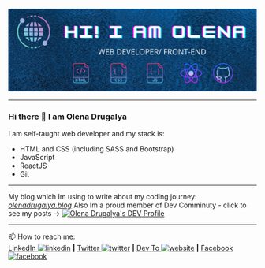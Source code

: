 ![Banner - Olena Drugalya](https://github.com/HelenDrug/HelenDrug/blob/master/banner.png)

---
### Hi there 👋 I am Olena Drugalya

I am self-taught web developer and my stack is:
- HTML and CSS (including SASS and Bootstrap)
- JavaScript 
- ReactJS
- Git
---
My blog which Im using to write about my coding journey: *[olenadrugalya.blog](https://olenadrugalya.blog)*
Also Im a proud member of Dev Comminuty - click to see my posts -> <a href="https://dev.to/olenadrugalya">
  <img src="https://d2fltix0v2e0sb.cloudfront.net/dev-badge.svg" alt="Olena Drugalya's DEV Profile" height="20" width="20">
</a>

---
📫 How to reach me: <br/>
[LinkedIn <img src='https://cdn.jsdelivr.net/npm/simple-icons@3.0.1/icons/linkedin.svg' alt='linkedin' height='20'>](https://www.linkedin.com/in/olenadrugalya/) 
**|** [Twitter <img src='https://cdn.jsdelivr.net/npm/simple-icons@3.0.1/icons/twitter.svg' alt='twitter' height='20'>](https://twitter.com/@olenadrugalya) **|** [Dev To <img src='https://cdn.jsdelivr.net/npm/simple-icons@3.0.1/icons/dev-dot-to.svg' alt='website' height='25'>](https://dev.to/olenadrugalya)
**|** [Facebook <img src='https://cdn.jsdelivr.net/npm/simple-icons@3.0.1/icons/facebook.svg' alt='facebook' height='20'>](https://www.facebook.com/elena.drugalya) 
<!--
**HelenDrug/HelenDrug** is a ✨ _special_ ✨ repository because its `README.md` (this file) appears on your GitHub profile.
-->
